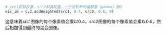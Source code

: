 ```python
# src1和其权重，src2和其权重，一个加权和的偏移量（gamma）是0
vis_im = cv2.addWeighted(src1, 0.4, src2, 0.6, 0)
```
这意味着src1图像的每个像素值会乘以0.4，src2图像的每个像素值会乘以0.6，然后相加得到最终的混合图像。